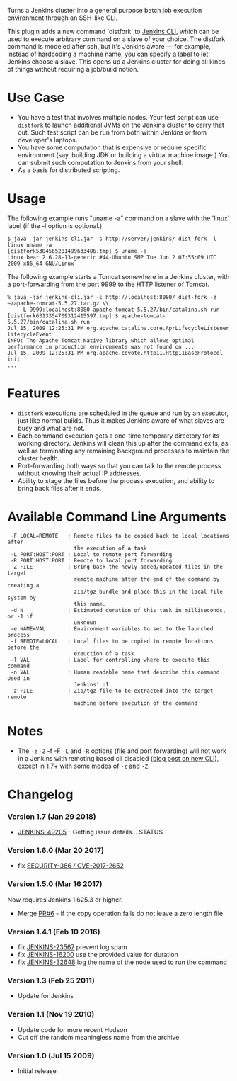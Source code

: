 
Turns a Jenkins cluster into a general purpose batch job execution
environment through an SSH-like CLI.

  
This plugin adds a new command 'distfork' to [Jenkins
CLI](https://wiki.jenkins.io/display/JENKINS/Jenkins+CLI), which can be
used to execute arbitrary command on a slave of your choice. The
distfork command is modeled after ssh, but it's Jenkins aware — for
example, instead of hardcoding a machine name, you can specify a label
to let Jenkins choose a slave. This opens up a Jenkins cluster for doing
all kinds of things without requiring a job/build notion.

# Use Case

-   You have a test that involves multiple nodes. Your test script can
    use `distfork` to launch additional JVMs on the Jenkins cluster to
    carry that out. Such test script can be run from both within Jenkins
    or from developer's laptops.
-   You have some computation that is expensive or require specific
    environment (say, building JDK or building a virtual machine image.)
    You can submit such computation to Jenkins from your shell.
-   As a basis for distributed scripting.

# Usage

The following example runs "uname -a" command on a slave with the
'linux' label (if the -l option is optional.)

    $ java -jar jenkins-cli.jar -s http://server/jenkins/ dist-fork -l linux uname -a
    [distfork5384565281499633486.tmp] $ uname -a
    Linux bear 2.6.28-13-generic #44-Ubuntu SMP Tue Jun 2 07:55:09 UTC 2009 x86_64 GNU/Linux

The following example starts a Tomcat somewhere in a Jenkins cluster,
with a port-forwarding from the port 9999 to the HTTP listener of
Tomcat.

    % java -jar jenkins-cli.jar -s http://localhost:8080/ dist-fork -z ~/apache-tomcat-5.5.27.tar.gz \\
        -L 9999:localhost:8080 apache-tomcat-5.5.27/bin/catalina.sh run
    [distfork6313354709312415597.tmp] $ apache-tomcat-5.5.27/bin/catalina.sh run
    Jul 15, 2009 12:25:31 PM org.apache.catalina.core.AprLifecycleListener lifecycleEvent
    INFO: The Apache Tomcat Native library which allows optimal performance in production environments was not found on ...
    Jul 15, 2009 12:25:31 PM org.apache.coyote.http11.Http11BaseProtocol init
    ...

# Features

-   `distfork` executions are scheduled in the queue and run by an
    executor, just like normal builds. Thus it makes Jenkins aware of
    what slaves are busy and what are not.
-   Each command execution gets a one-time temporary directory for its
    working directory. Jenkins will clean this up after the command
    exits, as well as terminating any remaining background processes to
    maintain the cluster health.
-   Port-forwarding both ways so that you can talk to the remote process
    without knowing their actual IP addresses.
-   Ability to stage the files before the process execution, and ability
    to bring back files after it ends.

# Available Command Line Arguments

     -F LOCAL=REMOTE   : Remote files to be copied back to local locations after
                         the execution of a task
     -L PORT:HOST:PORT : Local to remote port forwarding
     -R PORT:HOST:PORT : Remote to local port forwarding
     -Z FILE           : Bring back the newly added/updated files in the target
                         remote machine after the end of the command by creating a
                         zip/tgz bundle and place this in the local file system by
                         this name.
     -d N              : Estimated duration of this task in milliseconds, or -1 if
                         unknown
     -e NAME=VAL       : Environment variables to set to the launched process
     -f REMOTE=LOCAL   : Local files to be copied to remote locations before the
                         exeuction of a task
     -l VAL            : Label for controlling where to execute this command
     -n VAL            : Human readable name that describe this command. Used in
                         Jenkins' UI.
     -z FILE           : Zip/tgz file to be extracted into the target remote
                         machine before execution of the command

# Notes

-   The `-z` `-Z` -f -F `-L` and `-R` options (file and port forwarding)
    will not work in a Jenkins with remoting based cli disabled ([blog
    post on new CLI](https://jenkins.io/blog/2017/04/11/new-cli/)),
    except in 1.7+ with some modes of `-z` and `-Z`.

# Changelog

### Version 1.7 (Jan 29 2018)

-   [ JENKINS-49205](https://issues.jenkins.io/browse/JENKINS-49205) -
    Getting issue details... STATUS

### Version 1.6.0 (Mar 20 2017)

-   fix [SECURITY-386 /
    CVE-2017-2652](https://jenkins.io/security/advisory/2017-03-20/#missing-permission-checks-in-distributed-fork-plugin)

### Version 1.5.0 (Mar 16 2017)

Now requires Jenkins 1.625.3 or higher.

-   Merge [PR\#6](https://github.com/jenkinsci/distfork-plugin/pull/6) -
    if the copy operation fails do not leave a zero length file

### Version 1.4.1 (Feb 10 2016)

-   fix
    [JENKINS-23567](https://issues.jenkins-ci.org/browse/JENKINS-23567)
    prevent log spam
-   fix
    [JENKINS-16200](https://issues.jenkins-ci.org/browse/JENKINS-16200)
    use the provided value for duration
-   fix
    [JENKINS-32648](https://issues.jenkins-ci.org/browse/JENKINS-32648)
    log the name of the node used to run the command

### Version 1.3 (Feb 25 2011)

-   Update for Jenkins

### Version 1.1 (Nov 19 2010)

-   Update code for more recent Hudson
-   Cut off the random meaningless name from the archive

### Version 1.0 (Jul 15 2009)

-   Initial release
